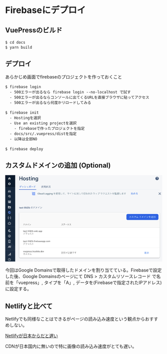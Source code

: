 # Firebaseにデプロイ

## VuePressのビルド

```
$ cd docs
$ yarn build
```

## デプロイ

あらかじめ画面でfirebaseのプロジェクトを作っておくこと

```
$ firebase login
  - 500エラーが出るなら firebase login --no-localhost で試す
  - 500エラーが出るならコンソールに出てくるURLを直接ブラウザに貼ってアクセス
  - 500エラーが出るなら何度かリロードしてみる

$ firebase init
  - Hostingを選択
  - Use an existing projectを選択
    - firebaseで作ったプロジェクトを指定
  - docs/src/.vuepress/distを指定
  - 以降は全部NO

$ firebase deploy
```

## カスタムドメインの追加 (Optional)

![test](./test.png)

今回はGoogle Domainsで取得したドメインを割り当てている。Firebaseで設定した後、Google Domainsのページにて DNS > カスタムリソースレコード で名前を「vuepress」, タイプを「A」, データを(Firebaseで指定されたIPアドレス)に設定する。

## Netlifyと比べて

Netlifyでも同様なことはできるがページの読み込み速度という観点からおすすめしない。

[Netlifyが日本からだと遅い](https://blog.anatoo.jp/2020-08-03)

CDNが日本国内に無いので特に画像の読み込み速度がとても遅い。
